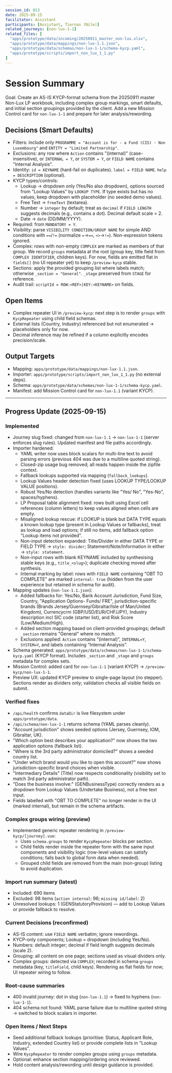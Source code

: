 ```yaml
---
session_id: 013
date: 2025-09-15
facilitator: Assistant
participants: [Assistant, Tiernan (Nile)]
related_journeys: [non-lux-1-1]
related_files: [
  "apps/prototype/data/incoming/20250911_master_non-lux.xlsx",
  "apps/prototype/data/mappings/non-lux-1.1.json",
  "apps/prototype/data/schemas/non-lux-1-1/schema-kycp.yaml",
  "apps/prototype/scripts/import_non_lux_1_1.py"
]
---
```


# Session Summary

Goal: Create an AS-IS KYCP-format schema from the 20250911 master Non-Lux LP workbook, including complex group markings, smart defaults, and initial section groupings provided by the client. Add a new Mission Control card for `non-lux-1-1` and prepare for later analysis/rewording.

## Decisions (Smart Defaults)

- Filters: include only `PROGRAMME = "Account is for - a Fund (CIS) - Non Luxembourg"` and `ENTITY = "Limited Partnership"`.
- Exclusions: any row where `Action` contains "(internal)" (case-insensitive), or `INTERNAL = Y`, or `SYSTEM = Y`, or `FIELD NAME` contains "Internal Analysis".
- Identity: `id = KEYNAME` (hard-fail on duplicates). `label = FIELD NAME`. `help = DESCRIPTION` (optional).
- KYCP types/controls:
  - Lookup → dropdown only (Yes/No also dropdown), options sourced from "Lookup Values" by `LOOKUP TYPE`. If type exists but has no values, keep dropdown with placeholder (no seeded demo values).
  - Free Text → `freeText` (textarea).
  - Number → `integer` by default; treat as `decimal` if `FIELD LENGTH` suggests decimals (e.g., contains a dot). Decimal default scale = 2.
  - Date → `date` (DD/MM/YYYY).
- Required: from `MANDATORY = Y`.
- Visibility: parse `VISIBILITY CONDITION/GROUP NAME` for simple AND conditions with `==`/`!=` (normalize `=`→`==`, `<>`→`!=`). Non-expression tokens ignored.
- Complex: rows with non-empty `COMPLEX` are marked as members of that group. We record `groups` metadata at the root (group key, title field from `COMPLEX IDENTIFIER`, children keys). For now, fields are emitted flat in `fields[]` (no UI repeater yet) to keep `/preview-kycp` stable.
- Sections: apply the provided grouping list where labels match; otherwise `_section = "General"`. `_stage` preserved from `STAGE` for reference.
- Audit trail: `scriptId = ROW:<REF>|KEY:<KEYNAME>` on fields.

## Open Items

- Complex repeater UI in `/preview-kycp`: next step is to render `groups` with `KycpRepeater` using child field schemas.
- External lists (Country, Industry) referenced but not enumerated → placeholders only for now.
- Decimal inference may be refined if a column explicitly encodes precision/scale.

## Output Targets

- Mapping: `apps/prototype/data/mappings/non-lux-1.1.json`.
- Importer: `apps/prototype/scripts/import_non_lux_1_1.py` (no external deps).
- Schema: `apps/prototype/data/schemas/non-lux-1-1/schema-kycp.yaml`.
- Manifest: add Mission Control card for `non-lux-1.1` (variant KYCP).

---

## Progress Update (2025-09-15)

### Implemented

- Journey slug fixed: changed from `non-lux-1.1` → `non-lux-1-1` (server enforces slug rules). Updated manifest and file paths accordingly.
- Importer hardened:
  - YAML writer now uses block scalars for multi-line text to avoid parsing errors (previous 404 was due to a multiline quoted string).
  - Closed-zip usage bug removed; all reads happen inside the zipfile context.
  - Fallback lookups supported via mapping (`fallback_lookups`).
  - Lookup Values header detection fixed (uses LOOKUP TYPE/LOOKUP VALUE positions).
  - Robust Yes/No detection (handles variants like "Yes/ No", "Yes-No", spaces/hyphens).
  - LP Proposal table alignment fixed: rows built using Excel cell references (column letters) to keep values aligned when cells are empty.
  - Misaligned lookup rescue: if LOOKUP is blank but DATA TYPE equals a known lookup type (present in Lookup Values or fallbacks), treat as lookup and load options; if still no items, add fallback option "Lookup items not provided".
  - Non-input detection expanded: Title/Divider in either DATA TYPE or FIELD TYPE → `style: divider`; Statement/Note/Information in either → `style: statement`.
  - Non-input rows with blank KEYNAME included by synthesising stable keys (e.g., `title_<slug>`); duplicate checking moved after synthesis.
  - Internal marking by label: rows with `FIELD NAME` containing "OBT TO COMPLETE" are marked `internal: true` (hidden from the user experience but retained in schema for audit).
- Mapping updates (`non-lux-1.1.json`):
  - Added fallbacks for: Yes/No, Bank Account Jurisdiction, Fund Size, Country, "Application Options- Funds/ FRE", jurisdiction-specific brands (Brands Jersey/Guernsey/Gibraltar/Isle of Man/United Kingdom), Currencycrm (GBP/USD/EUR/CHF/JPY), Industry description incl SIC code (starter list), and Risk Score (Low/Medium/High).
  - Added section mapping based on client-provided groupings; default `_section` remains "General" where no match.
  - Exclusions applied: `Action` contains “(internal)”, `INTERNAL=Y`, `SYSTEM=Y`, and labels containing “Internal Analysis”.
- Schema generated: `apps/prototype/data/schemas/non-lux-1-1/schema-kycp.yaml` (KYCP format). Includes `_section` and `_stage` and `groups` metadata for complex sets.
- Mission Control: added card for `non-lux-1-1` (variant KYCP) → `/preview-kycp/non-lux-1-1`.
- Preview UX: updated KYCP preview to single-page layout (no stepper). Sections render as dividers only; validation checks all visible fields on submit.

### Verified fixes

- `/api/health` confirms `dataDir` is live filesystem under `apps/prototype/data`.
- `/api/schema/non-lux-1-1` returns schema (YAML parses cleanly).
- "Account jurisdiction" shows seeded options (Jersey, Guernsey, IOM, Gibraltar, UK).
- "Which option best describes your application?" now shows the two application options (fallback list).
- "Where is the 3rd party administrator domiciled?" shows a seeded country list.
- "Under which brand would you like to open this account?" now shows jurisdiction-specific brand choices when visible.
- "Intermediary Details" (Title) now respects conditionality (visibility set to match 3rd party administrator path).
- "Does the business involve:" (GENBusinessType) correctly renders as a dropdown from Lookup Values (Undertake Business), not a free text input.
 - Fields labelled with "OBT TO COMPLETE" no longer render in the UI (marked internal), but remain in the schema artifacts.

### Complex groups wiring (preview)

- Implemented generic repeater rendering in `/preview-kycp/[journey].vue`:
  - Uses `schema.groups` to render `KycpRepeater` blocks per section.
  - Child fields render inside the repeater form with the same input components and visibility logic (row-level values can satisfy conditions; falls back to global form data when needed).
  - Grouped child fields are removed from the main (non-group) listing to avoid duplication.

### Import run summary (latest)

- Included: 690 items
- Excluded: 98 items (`action internal`: 96; `missing id/label`: 2)
- Unresolved lookups: 1 (GENStatutoryProvision) — add to Lookup Values or provide fallback to resolve.

### Current Decisions (reconfirmed)

- AS-IS content: use `FIELD NAME` verbatim; ignore rewordings.
- KYCP-only components; Lookup = dropdown (including Yes/No).
- Numbers: default integer; decimal if field length suggests decimals (scale 2).
- Grouping: all content on one page; sections used as visual dividers only.
- Complex groups: detected via `COMPLEX`; recorded in schema `groups` metadata (key, `titleField`, child keys). Rendering as flat fields for now; UI repeater wiring to follow.

### Root-cause summaries

- 400 invalid journey: dot in slug (`non-lux-1.1`) → fixed to hyphens (`non-lux-1-1`).
- 404 schema not found: YAML parse failure due to multiline quoted string → switched to block scalars in importer.

### Open Items / Next Steps

- Seed additional fallback lookups (prioritise: Status, Applicant Role, Industry, extended Country list) or provide complete lists in "Lookup Values".
- Wire `KycpRepeater` to render complex groups using `groups` metadata.
- Optional: enhance section mapping/ordering once reviewed.
- Hold content analysis/rewording until design guidance is provided.

